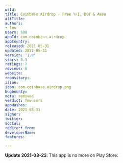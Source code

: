 ```yaml
---
wsId: 
title: Coinbase Airdrop - Free YFI, DOT & Aave
altTitle: 
authors:
- leo
users: 500
appId: com.coinbase.airdrop
appCountry: 
released: 2021-05-31
updated: 2021-05-31
version: '1.0'
stars: 3.3
ratings: 7
reviews: 6
website: 
repository: 
issue: 
icon: com.coinbase.airdrop.png
bugbounty: 
meta: removed
verdict: fewusers
appHashes: 
date: 2021-08-31
signer: 
twitter: 
social: 
redirect_from: 
developerName: 
features: 

---
```


**Update 2021-08-23**: This app is no more on Play Store.
